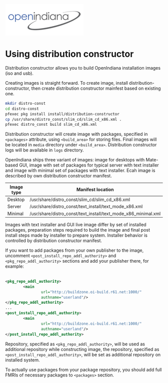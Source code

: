 <!--

The contents of this Documentation are subject to the Public Documentation License Version 1.01
(the "License"); you may only use this Documentation if you comply with the terms of this License.
A copy of the License is available at http://illumos.org/license/PDL.

The Original Documentation is _________________.

The Initial Writer of the Original Documentation is Alasdair Lumsden 2011.
All Rights Reserved.

Portions created by Alexander Pyhalov are Copyright (C) 2019.

-->

<img src = "../../Openindiana.png">

# Using distribution constructor

Distribution constructor allows you to build OpenIndiana installation images (iso and usb).

Creating images is straight forward.
To create image, install distribution-constructor, then create distribution constructor mainfest based on existing one.


```bash
mkdir distro-const
cd distro-const
pfexec pkg install install/distribution-constructor
cp /usr/share/distro_const/slim_cd/slim_cd_x86.xml .
pfexec distro_const build slim_cd_x86.xml
```

Distribution constructor will create image with packages, specified in ``<packages>`` attribute, using ``<build_area>`` for storing files.
Final images will be located in ``media`` directory under ``<build_area>``.
Distribution constructor logs will be available in ``logs`` directory.

OpenIndiana ships three variant of images: image for desktops with Mate-based GUI, image with set of packages for typical server with text installer and image with minimal set of packages with text installer.
Ecah image is described by own distribution constructor manifest.

Image type | Manifest location
-----------|------------------------------------------------
Desktop    | /usr/share/distro_const/slim_cd/slim_cd_x86.xml
Server     | /usr/share/distro_const/text_install/text_mode_x86.xml
Minimal    | /usr/share/distro_const/text_install/text_mode_x86_minimal.xml

Images with text installer and GUI live image differ by set of installed packages, preparation steps required to build the image and final post install steps made by installer to prepare system.
Installer behavior is controlled by distribution constructor manifest.

If you want to add packages from your own publisher to the image, uncomment ``<post_install_repo_addl_authority>`` and ``<pkg_repo_addl_authority>`` sections and add your publisher there, for example:

```xml

<pkg_repo_addl_authority>
        <main
                url="http://buildzone.oi-build.r61.net:1000/"
                authname="userland"/>
</pkg_repo_addl_authority>
...
<post_install_repo_addl_authority>
        <main
                url="http://buildzone.oi-build.r61.net:1000/"
                authname="userland"/>
</post_install_repo_addl_authority>
```

Repository, specified as ``<pkg_repo_addl_authority>``, will be used as additional repository while constructing image, the repository, specified as ``<post_install_repo_addl_authority>``, will be set as additional repository on installed system.

To actually use packages from your package repository, you should add full FMRIs of necessary packages to ``<packages>`` section.
